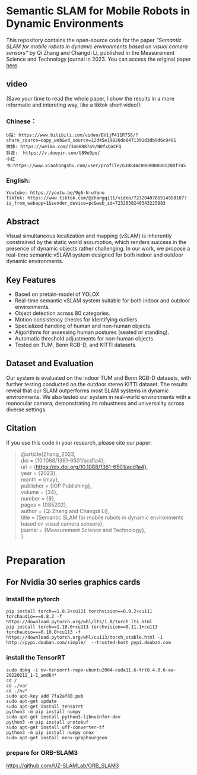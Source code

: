 # Semantic SLAM for Mobile Robots in Dynamic Environments

This repository contains the open-source code for the paper _"Semantic SLAM for mobile robots in dynamic environments based on visual camera sensors"_ by Qi Zhang and Changdi Li, published in the Measurement Science and Technology journal in 2023. You can access the original paper [here](https://dx.doi.org/10.1088/1361-6501/acd1a4).

## video
(Save your time to read the whole paper, I show the results in a more informatic and intereting way, like a tiktok short video!):
  ### Chinese：
    b站: https://www.bilibili.com/video/BV1jP411R7S8/?share_source=copy_web&vd_source=12d45e19826de0471391d3db9d6c9491
    微博: https://weibo.com/7348088749/N0fxQaCFQ
    抖音:  https://v.douyin.com/U89e9po/ 
    小红书:https://www.xiaohongshu.com/user/profile/630844c0000000001200f745
  ### English:
    Youtube: https://youtu.be/9g6-N-uYeno
    TikTok: https://www.tiktok.com/@zhangqi11/video/7232040785514958107?is_from_webapp=1&sender_device=pc&web_id=7232038248343225883

## Abstract

Visual simultaneous localization and mapping (vSLAM) is inherently constrained by the static world assumption, which renders success in the presence of dynamic objects rather challenging. In our work, we propose a real-time semantic vSLAM system designed for both indoor and outdoor dynamic environments.

## Key Features
- Based on pretain-model of YOLOX
- Real-time semantic vSLAM system suitable for both indoor and outdoor environments.
- Object detection across 80 categories.
- Motion consistency checks for identifying outliers.
- Specialized handling of human and non-human objects.
- Algorithms for assessing human postures (seated or standing).
- Automatic threshold adjustments for non-human objects.
- Tested on TUM, Bonn RGB-D, and KITTI datasets.

## Dataset and Evaluation

Our system is evaluated on the indoor TUM and Bonn RGB-D datasets, with further testing conducted on the outdoor stereo KITTI dataset. The results reveal that our SLAM outperforms most SLAM systems in dynamic environments. We also tested our system in real-world environments with a monocular camera, demonstrating its robustness and universality across diverse settings.

## Citation

If you use this code in your research, please cite our paper:
> @article{Zhang_2023,  
  doi = {10.1088/1361-6501/acd1a4},  
  url = {https://dx.doi.org/10.1088/1361-6501/acd1a4},  
  year = {2023},  
  month = {may},  
  publisher = {IOP Publishing},  
  volume = {34},  
  number = {8},  
  pages = {085202},  
  author = {Qi Zhang and Changdi Li},  
  title = {Semantic SLAM for mobile robots in dynamic environments based on visual camera sensors},  
  journal = {Measurement Science and Technology},  
  }
# Preparation
## For Nvidia 30 series graphics cards
### install the pytorch
```shell
pip install torch==1.8.2+cu111 torchvision==0.9.2+cu111 torchaudio===0.8.2 -f https://download.pytorch.org/whl/lts/1.8/torch_lts.html
pip install torch==1.10.0+cu113 torchvision==0.11.1+cu113 torchaudio===0.10.0+cu113 -f https://download.pytorch.org/whl/cu113/torch_stable.html -i http://pypi.douban.com/simple/  --trusted-host pypi.douban.com
```
### install the TensorRT
```
sudo dpkg -i nv-tensorrt-repo-ubuntu2004-cuda11.6-trt8.4.0.6-ea-20220212_1-1_amd64*
cd /
cd ./var
cd ./nv*
sudo apt-key add 7fa2af80.pub
sudo apt-get update
sudo apt-get install tensorrt
python3 -m pip install numpy
sudo apt-get install python3-libnvinfer-dev
python3 -m pip install protobuf
sudo apt-get install uff-converter-tf
python3 -m pip install numpy onnx
sudo apt-get install onnx-graphsurgeon
```
### prepare for ORB-SLAM3
https://github.com/UZ-SLAMLab/ORB_SLAM3
